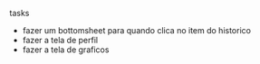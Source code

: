 tasks
- fazer um bottomsheet para quando clica no item do historico
- fazer a tela de perfil
- fazer a tela de graficos